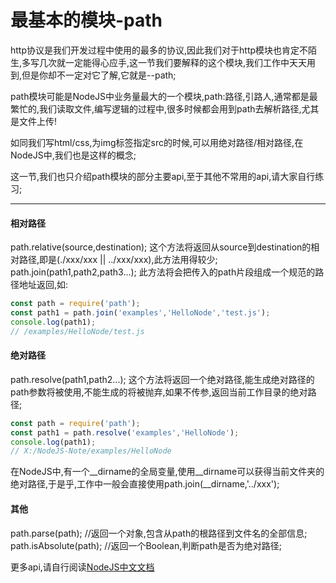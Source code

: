 # 最基本的模块-path
http协议是我们开发过程中使用的最多的协议,因此我们对于http模块也肯定不陌生,多写几次就一定能得心应手,这一节我们要解释的这个模块,我们工作中天天用到,但是你却不一定对它了解,它就是--path;

path模块可能是NodeJS中业务量最大的一个模块,path:路径,引路人,通常都是最繁忙的,我们读取文件,编写逻辑的过程中,很多时候都会用到path去解析路径,尤其是文件上传!

如同我们写html/css,为img标签指定src的时候,可以用绝对路径/相对路径,在NodeJS中,我们也是这样的概念;

这一节,我们也只介绍path模块的部分主要api,至于其他不常用的api,请大家自行练习;

___

#### 相对路径
path.relative(source,destination);
这个方法将返回从source到destination的相对路径,即是(./xxx/xxx || ../xxx/xxx),此方法用得较少;
path.join(path1,path2,path3...);
此方法将会把传入的path片段组成一个规范的路径地址返回,如:
```javascript {.line-numbers}
const path = require('path');
const path1 = path.join('examples','HelloNode','test.js');
console.log(path1);
// /examples/HelloNode/test.js
```
#### 绝对路径
path.resolve(path1,path2...);
这个方法将返回一个绝对路径,能生成绝对路径的path参数将被使用,不能生成的将被抛弃,如果不传参,返回当前工作目录的绝对路径;
```javascript {.line-numbers}
const path = require('path');
const path1 = path.resolve('examples','HelloNode');
console.log(path1);
// X:/NodeJS-Note/examples/HelloNode
```
在NodeJS中,有一个__dirname的全局变量,使用__dirname可以获得当前文件夹的绝对路径,于是乎,工作中一般会直接使用path.join(__dirname,'../xxx');

#### 其他
path.parse(path);
//返回一个对象,包含从path的根路径到文件名的全部信息;
path.isAbsolute(path);
//返回一个Boolean,判断path是否为绝对路径;

更多api,请自行阅读[NodeJS中文文档](http://nodejs.cn/api/)
